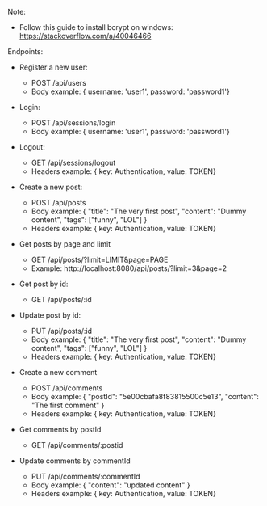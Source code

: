 Note:
- Follow this guide to install bcrypt on windows: https://stackoverflow.com/a/40046466

Endpoints:
- Register a new user:
    - POST /api/users
    - Body example: { username: 'user1', password: 'password1'}

- Login:
    - POST /api/sessions/login
    - Body example: { username: 'user1', password: 'password1'}
- Logout:
    - GET /api/sessions/logout
    - Headers example: { key: Authentication, value: TOKEN}

- Create a new post:
    - POST /api/posts
    - Body example: { "title": "The very first post", "content": "Dummy content", "tags": ["funny", "LOL"] }
    - Headers example: { key: Authentication, value: TOKEN}
- Get posts by page and limit
    - GET /api/posts/?limit=LIMIT&page=PAGE
    - Example: http://localhost:8080/api/posts/?limit=3&page=2
- Get post by id:
    - GET /api/posts/:id
- Update post by id:
    - PUT /api/posts/:id
    - Body example: { "title": "The very first post", "content": "Dummy content", "tags": ["funny", "LOL"] }
    - Headers example: { key: Authentication, value: TOKEN}

- Create a new comment
    - POST /api/comments
    - Body example: { "postId": "5e00cbafa8f83815500c5e13", "content": "The first comment" }
    - Headers example: { key: Authentication, value: TOKEN}
  
- Get comments by postId
    - GET /api/comments/:postid
- Update comments by commentId
    - PUT /api/comments/:commentId
    - Body example: { "content": "updated content" }
    - Headers example: { key: Authentication, value: TOKEN}


